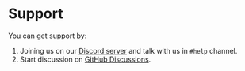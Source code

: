 # Support

You can get support by:

1. Joining us on our [Discord server][discord] and talk with us in `#help` channel.
2. Start discussion on [GitHub Discussions][discussion].

[discord]: https://discord.gg/dUg8K9DAsR

[discussion]: https://github.com/WasiqBhamla/boyka-framework/discussions/new
